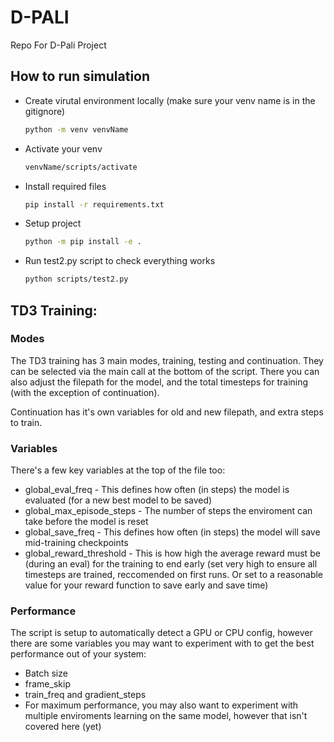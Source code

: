 # D-PALI
Repo For D-Pali Project


## How to run simulation
- Create virutal environment locally (make sure your venv name is in the gitignore)
  
  ```bash
  python -m venv venvName
  ```
- Activate your venv
    ```bash
    venvName/scripts/activate
    ```
- Install required files
  ```bash
  pip install -r requirements.txt
  ```
- Setup project
  ```bash
  python -m pip install -e .
  ```
- Run test2.py script to check everything works
  ```bash
  python scripts/test2.py
  ```
  
## TD3 Training:
### Modes
The TD3 training has 3 main modes, training, testing and continuation. They can be selected via the main call at the bottom of the script. There you can also adjust the filepath for the model, and the total timesteps for training (with the exception of continuation).

Continuation has it's own variables for old and new filepath, and extra steps to train.

### Variables
There's a few key variables at the top of the file too:
- global_eval_freq - This defines how often (in steps) the model is evaluated (for a new best model to be saved)
- global_max_episode_steps - The number of steps the enviroment can take before the model is reset
- global_save_freq - This defines how often (in steps) the model will save mid-training checkpoints
- global_reward_threshold - This is how high the average reward must be (during an eval) for the training to end early (set very high to ensure all timesteps are trained, reccomended on first runs. Or set to a reasonable value for your reward function to save early and save time)

### Performance
The script is setup to automatically detect a GPU or CPU config, however there are some variables you may want to experiment with to get the best performance out of your system:
- Batch size
- frame_skip
- train_freq and gradient_steps
- For maximum performance, you may also want to experiment with multiple enviroments learning on the same model, however that isn't covered here (yet)